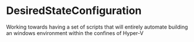 # DesiredStateConfiguration
Working towards having a set of scripts that will entirely automate building an windows environment within the confines of Hyper-V
